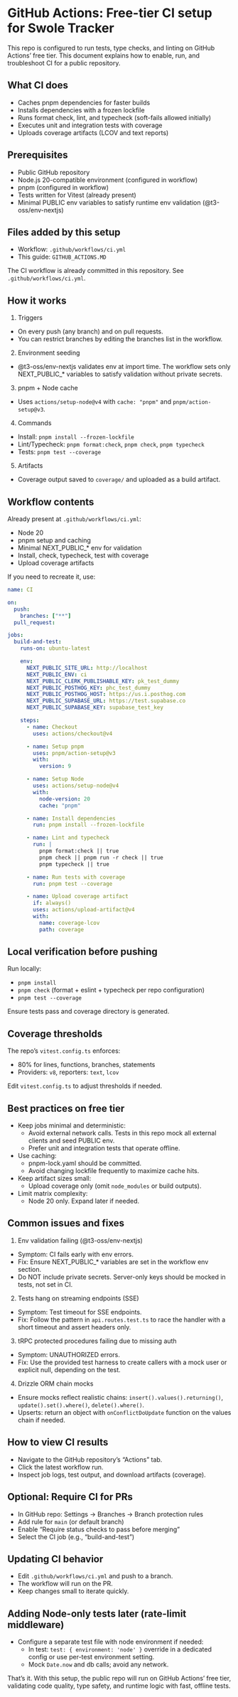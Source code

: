 # GitHub Actions: Free-tier CI setup for Swole Tracker

This repo is configured to run tests, type checks, and linting on GitHub Actions’ free tier. This document explains how to enable, run, and troubleshoot CI for a public repository.

## What CI does

- Caches pnpm dependencies for faster builds
- Installs dependencies with a frozen lockfile
- Runs format check, lint, and typecheck (soft-fails allowed initially)
- Executes unit and integration tests with coverage
- Uploads coverage artifacts (LCOV and text reports)

## Prerequisites

- Public GitHub repository
- Node.js 20-compatible environment (configured in workflow)
- pnpm (configured in workflow)
- Tests written for Vitest (already present)
- Minimal PUBLIC env variables to satisfy runtime env validation (@t3-oss/env-nextjs)

## Files added by this setup

- Workflow: `.github/workflows/ci.yml`
- This guide: `GITHUB_ACTIONS.MD`

The CI workflow is already committed in this repository. See `.github/workflows/ci.yml`.

## How it works

1) Triggers
- On every push (any branch) and on pull requests.
- You can restrict branches by editing the branches list in the workflow.

2) Environment seeding
- @t3-oss/env-nextjs validates env at import time. The workflow sets only NEXT_PUBLIC_* variables to satisfy validation without private secrets.

3) pnpm + Node cache
- Uses `actions/setup-node@v4` with `cache: "pnpm"` and `pnpm/action-setup@v3`.

4) Commands
- Install: `pnpm install --frozen-lockfile`
- Lint/Typecheck: `pnpm format:check`, `pnpm check`, `pnpm typecheck`
- Tests: `pnpm test --coverage`

5) Artifacts
- Coverage output saved to `coverage/` and uploaded as a build artifact.

## Workflow contents

Already present at `.github/workflows/ci.yml`:

- Node 20
- pnpm setup and caching
- Minimal NEXT_PUBLIC_* env for validation
- Install, check, typecheck, test with coverage
- Upload coverage artifacts

If you need to recreate it, use:

```yaml
name: CI

on:
  push:
    branches: ["**"]
  pull_request:

jobs:
  build-and-test:
    runs-on: ubuntu-latest

    env:
      NEXT_PUBLIC_SITE_URL: http://localhost
      NEXT_PUBLIC_ENV: ci
      NEXT_PUBLIC_CLERK_PUBLISHABLE_KEY: pk_test_dummy
      NEXT_PUBLIC_POSTHOG_KEY: phc_test_dummy
      NEXT_PUBLIC_POSTHOG_HOST: https://us.i.posthog.com
      NEXT_PUBLIC_SUPABASE_URL: https://test.supabase.co
      NEXT_PUBLIC_SUPABASE_KEY: supabase_test_key

    steps:
      - name: Checkout
        uses: actions/checkout@v4

      - name: Setup pnpm
        uses: pnpm/action-setup@v3
        with:
          version: 9

      - name: Setup Node
        uses: actions/setup-node@v4
        with:
          node-version: 20
          cache: "pnpm"

      - name: Install dependencies
        run: pnpm install --frozen-lockfile

      - name: Lint and typecheck
        run: |
          pnpm format:check || true
          pnpm check || pnpm run -r check || true
          pnpm typecheck || true

      - name: Run tests with coverage
        run: pnpm test --coverage

      - name: Upload coverage artifact
        if: always()
        uses: actions/upload-artifact@v4
        with:
          name: coverage-lcov
          path: coverage
```

## Local verification before pushing

Run locally:
- `pnpm install`
- `pnpm check` (format + eslint + typecheck per repo configuration)
- `pnpm test --coverage`

Ensure tests pass and coverage directory is generated.

## Coverage thresholds

The repo’s `vitest.config.ts` enforces:
- 80% for lines, functions, branches, statements
- Providers: `v8`, reporters: `text`, `lcov`

Edit `vitest.config.ts` to adjust thresholds if needed.

## Best practices on free tier

- Keep jobs minimal and deterministic:
  - Avoid external network calls. Tests in this repo mock all external clients and seed PUBLIC env.
  - Prefer unit and integration tests that operate offline.
- Use caching:
  - pnpm-lock.yaml should be committed.
  - Avoid changing lockfile frequently to maximize cache hits.
- Keep artifact sizes small:
  - Upload coverage only (omit `node_modules` or build outputs).
- Limit matrix complexity:
  - Node 20 only. Expand later if needed.

## Common issues and fixes

1) Env validation failing (@t3-oss/env-nextjs)
- Symptom: CI fails early with env errors.
- Fix: Ensure NEXT_PUBLIC_* variables are set in the workflow env section.
- Do NOT include private secrets. Server-only keys should be mocked in tests, not set in CI.

2) Tests hang on streaming endpoints (SSE)
- Symptom: Test timeout for SSE endpoints.
- Fix: Follow the pattern in `api.routes.test.ts` to race the handler with a short timeout and assert headers only.

3) tRPC protected procedures failing due to missing auth
- Symptom: UNAUTHORIZED errors.
- Fix: Use the provided test harness to create callers with a mock user or explicit null, depending on the test.

4) Drizzle ORM chain mocks
- Ensure mocks reflect realistic chains: `insert().values().returning()`, `update().set().where()`, `delete().where()`.
- Upserts: return an object with `onConflictDoUpdate` function on the values chain if needed.

## How to view CI results

- Navigate to the GitHub repository’s “Actions” tab.
- Click the latest workflow run.
- Inspect job logs, test output, and download artifacts (coverage).

## Optional: Require CI for PRs

- In GitHub repo: Settings → Branches → Branch protection rules
- Add rule for `main` (or default branch)
- Enable “Require status checks to pass before merging”
- Select the CI job (e.g., “build-and-test”)

## Updating CI behavior

- Edit `.github/workflows/ci.yml` and push to a branch.
- The workflow will run on the PR.
- Keep changes small to iterate quickly.

## Adding Node-only tests later (rate-limit middleware)

- Configure a separate test file with node environment if needed:
  - In test: `test: { environment: 'node' }` override in a dedicated config or use per-test environment setting.
  - Mock `Date.now` and db calls; avoid any network.

That’s it. With this setup, the public repo will run on GitHub Actions’ free tier, validating code quality, type safety, and runtime logic with fast, offline tests.
